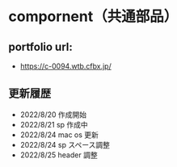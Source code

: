 # compornent（共通部品）

## portfolio url:

- https://c-0094.wtb.cfbx.jp/

## 更新履歴

- 2022/8/20 作成開始
- 2022/8/21 sp 作成中
- 2022/8/24 mac os 更新
- 2022/8/24 sp スペース調整
- 2022/8/25 header 調整
